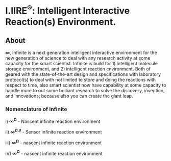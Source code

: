 # I.IIRE<sup>®</sup>: Intelligent Interactive Reaction(s) Environment.


## About
<b>∞</b>, Infinite is a next generation intelligent interactive environment for the new generation of science to deal with any research activity at some capacity for the smart scientist. Infinite is build for 1) intelligent molecule storage environment, and 2) intelligent reaction environment. Both of geared with the state-of-the-art design and specifications with laboratory protocol(s) to deal with not limited to store and doing the reactions with respect to time, also smart scientist now have capability at some capacity to handle more to out some brilliant research to solve the discovery, invention, and innovations; because also you can create the giant leap.


### Nomenclature of Infinite
i) <b>∞<sup>Ω</sup></b> - Nascent infinite reaction environment

ii) <b>∞<sup>Ω.𝛿</sup></b> -  Sensor infinite reaction environment

iii) <b>∞<sup>Ω</sup></b> - nascent infinite reaction environment

iV) <b>∞<sup>Ω</sup></b> - nascent infinite reaction environment
